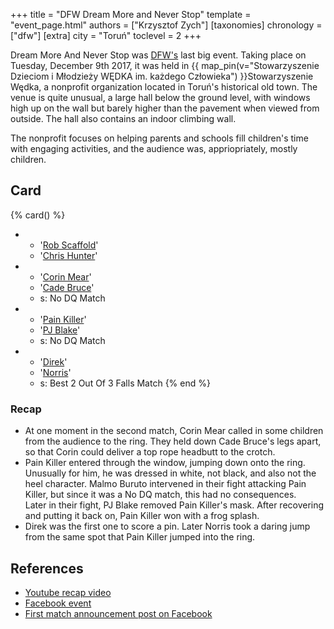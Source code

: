 +++
title = "DFW Dream More and Never Stop"
template = "event_page.html"
authors = ["Krzysztof Zych"]
[taxonomies]
chronology = ["dfw"]
[extra]
city = "Toruń"
toclevel = 2
+++

Dream More And Never Stop was [DFW's](@/o/dfw.md) last big event. Taking place on Tuesday, December 9th 2017, it was held in {{ map_pin(v="Stowarzyszenie Dzieciom i Młodzieży WĘDKA im. każdego Człowieka") }}Stowarzyszenie Wędka, a nonprofit organization located in Toruń's historical old town. The venue is quite unusual, a large hall below the ground level, with windows high up on the wall but barely higher than the pavement when viewed from outside. The hall also contains an indoor climbing wall.

The nonprofit focuses on helping parents and schools fill children's time with engaging activities, and the audience was, appriopriately, mostly children.

## Card

{% card() %}
- - '[Rob Scaffold](@/w/rob-scaffold.md)'
  - '[Chris Hunter](@/w/chris-hunter.md)'
- - '[Corin Mear](@/w/corin-mear.md)'
  - '[Cade Bruce](@/w/mister-z.md)'
  - s: No DQ Match
- - '[Pain Killer](@/w/pain-killer.md)'
  - '[PJ Blake](@/w/pj-blake.md)'
  - s: No DQ Match
- - '[Direk](@/w/direk.md)'
  - '[Norris](@/w/isnorr.md)'
  - s: Best 2 Out Of 3 Falls Match
{% end %}

### Recap

* At one moment in the second match, Corin Mear called in some children from the audience to the ring. They held down Cade Bruce's legs apart, so that Corin could deliver a top rope headbutt to the crotch.
* Pain Killer entered through the window, jumping down onto the ring. Unusually for him, he was dressed in white, not black, and also not the heel character. Malmo Buruto intervened in their fight attacking Pain Killer, but since it was a No DQ match, this had no consequences. \
  Later in their fight, PJ Blake removed Pain Killer's mask. After recovering and putting it back on, Pain Killer won with a frog splash.
* Direk was the first one to score a pin. Later Norris took a daring jump from the same spot that Pain Killer jumped into the ring.

## References

* [Youtube recap video](https://www.youtube.com/watch?v=PRN9u_X8tj4)
* [Facebook event](https://www.facebook.com/events/568143546868938/)
* [First match announcement post on Facebook](https://www.facebook.com/DreamFactoryWrestling/posts/pfbid0mJwA33vrXYm6tJZNtzVxyWckLyUdnmzN1fkz3JYCi1DReREAUbAdW5qQdkjju85Jl)
